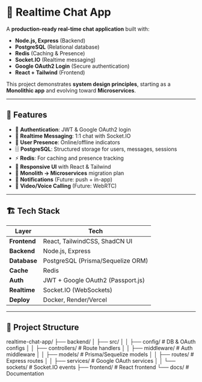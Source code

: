 # 💬 Realtime Chat App

A **production-ready real-time chat application** built with:
- **Node.js, Express** (Backend)
- **PostgreSQL** (Relational database)
- **Redis** (Caching & Presence)
- **Socket.IO** (Realtime messaging)
- **Google OAuth2 Login** (Secure authentication)
- **React + Tailwind** (Frontend)

This project demonstrates **system design principles**, starting as a **Monolithic app** and evolving toward **Microservices**.

---

## 🚀 Features

- 🔐 **Authentication**: JWT & Google OAuth2 login
- 💬 **Realtime Messaging**: 1:1 chat with Socket.IO
- 👀 **User Presence**: Online/offline indicators
- 🗄️ **PostgreSQL**: Structured storage for users, messages, sessions
- ⚡ **Redis**: For caching and presence tracking
- 📱 **Responsive UI** with React & Tailwind
- 🧩 **Monolith → Microservices** migration plan
- 🔔 **Notifications** (Future: push + in-app)
- 🎥 **Video/Voice Calling** (Future: WebRTC)

---

## 🏗️ Tech Stack

| Layer        | Tech                                   |
|-------------|--------------------------------------|
| **Frontend** | React, TailwindCSS, ShadCN UI        |
| **Backend**  | Node.js, Express                     |
| **Database** | PostgreSQL (Prisma/Sequelize ORM)    |
| **Cache**    | Redis                                |
| **Auth**     | JWT + Google OAuth2 (Passport.js)    |
| **Realtime** | Socket.IO (WebSockets)               |
| **Deploy**   | Docker, Render/Vercel                |

---

## 📂 Project Structure

realtime-chat-app/
├── backend/
│ ├── src/
│ │ ├── config/ # DB & OAuth configs
│ │ ├── controllers/ # Route handlers
│ │ ├── middleware/ # Auth middleware
│ │ ├── models/ # Prisma/Sequelize models
│ │ ├── routes/ # Express routes
│ │ ├── services/ # Google OAuth services
│ │ └── sockets/ # Socket.IO events
├── frontend/ # React frontend
└── docs/ # Documentation